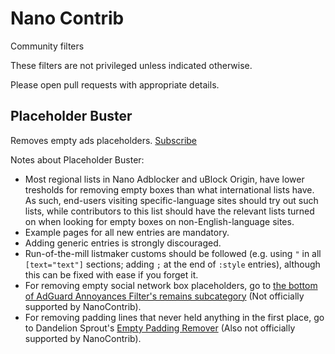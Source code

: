 # Nano Contrib

Community filters

These filters are not privileged unless indicated otherwise.

Please open pull requests with appropriate details.

## Placeholder Buster

Removes empty ads placeholders. [Subscribe](https://subscribe.adblockplus.org/?location=https%3A%2F%2Fgitcdn.xyz%2Frepo%2FNanoAdblockerLab%2FNanoContrib%2Fmaster%2Fdist%2Fplaceholder-buster.txt&title=Nano%20Contrib%20Filters%20-%20Placeholder%20Buster)

Notes about Placeholder Buster:

* Most regional lists in Nano Adblocker and uBlock Origin, have lower tresholds for removing empty boxes than what international lists have. As such, end-users visiting specific-language sites should try out such lists, while contributors to this list should have the relevant lists turned on when looking for empty boxes on non-English-language sites.
* Example pages for all new entries are mandatory.
* Adding generic entries is strongly discouraged.
* Run-of-the-mill listmaker customs should be followed (e.g. using `"` in all `[text="text"]` sections; adding `;` at the end of `:style` entries), although this can be fixed with ease if you forget it.
* For removing empty social network box placeholders, go to [the bottom of AdGuard Annoyances Filter's remains subcategory](https://github.com/AdguardTeam/AdguardFilters/blob/master/AnnoyancesFilter/sections/remains.txt) (Not officially supported by NanoContrib).
* For removing padding lines that never held anything in the first place, go to Dandelion Sprout's [Empty Padding Remover](https://github.com/DandelionSprout/adfilt/blob/master/EmptyPaddingRemover.txt) (Also not officially supported by NanoContrib).
